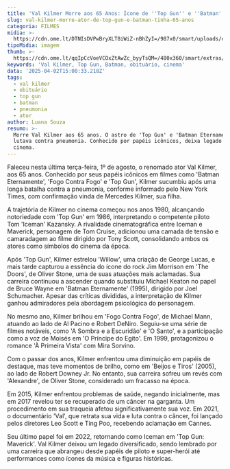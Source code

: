```yaml
---
title: 'Val Kilmer Morre aos 65 Anos: Ícone de ''Top Gun'' e ''Batman'''
slug: val-kilmer-morre-ator-de-top-gun-e-batman-tinha-65-anos
categoria: FILMES
midia: >-
  https://cdn.ome.lt/DTNIsDVPwBryXLT8iWiZ-nBhZyI=/987x0/smart/uploads/conteudo/fotos/val-kilmer-filmes.png
tipoMidia: imagem
thumb: >-
  https://cdn.ome.lt/qqIpCcVoeVCOxZtAwZc_byyTsQM=/480x360/smart/extras/conteudos/ValKilmer.101945.jpg
keywords: 'Val Kilmer, Top Gun, Batman, obituário, cinema'
data: '2025-04-02T15:00:33.218Z'
tags:
  - val kilmer
  - obituário
  - top gun
  - batman
  - pneumonia
  - ator
author: Luana Souza
resumo: >-
  Morre Val Kilmer aos 65 anos. O astro de 'Top Gun' e 'Batman Eternamente'
  lutava contra pneumonia. Conhecido por papéis icônicos, deixa legado no
  cinema.
---
```


Faleceu nesta última terça-feira, 1º de agosto, o renomado ator Val Kilmer, aos 65 anos. Conhecido por seus papéis icônicos em filmes como 'Batman Eternamente', 'Fogo Contra Fogo' e 'Top Gun', Kilmer sucumbiu após uma longa batalha contra a pneumonia, conforme informado pelo New York Times, com confirmação vinda de Mercedes Kilmer, sua filha.

A trajetória de Kilmer no cinema começou nos anos 1980, alcançando notoriedade com 'Top Gun' em 1986, interpretando o competente piloto Tom 'Iceman' Kazansky. A rivalidade cinematográfica entre Iceman e Maverick, personagem de Tom Cruise, adicionou uma camada de tensão e camaradagem ao filme dirigido por Tony Scott, consolidando ambos os atores como símbolos do cinema da época.

Após 'Top Gun', Kilmer estrelou 'Willow', uma criação de George Lucas, e mais tarde capturou a essência do ícone do rock Jim Morrison em 'The Doors', de Oliver Stone, uma de suas atuações mais aclamadas. Sua carreira continuou a ascender quando substituiu Michael Keaton no papel de Bruce Wayne em 'Batman Eternamente' (1995), dirigido por Joel Schumacher. Apesar das críticas divididas, a interpretação de Kilmer ganhou admiradores pela abordagem psicológica do personagem.

No mesmo ano, Kilmer brilhou em 'Fogo Contra Fogo', de Michael Mann, atuando ao lado de Al Pacino e Robert DeNiro. Seguiu-se uma série de filmes notáveis, como 'A Sombra e a Escuridão' e 'O Santo', e a participação como a voz de Moisés em 'O Príncipe do Egito'. Em 1999, protagonizou o romance 'À Primeira Vista' com Mira Sorvino.

Com o passar dos anos, Kilmer enfrentou uma diminuição em papéis de destaque, mas teve momentos de brilho, como em 'Beijos e Tiros' (2005), ao lado de Robert Downey Jr. No entanto, sua carreira sofreu um revés com 'Alexandre', de Oliver Stone, considerado um fracasso na época.

Em 2015, Kilmer enfrentou problemas de saúde, negando inicialmente, mas em 2017 revelou ter se recuperado de um câncer na garganta. Um procedimento em sua traqueia afetou significativamente sua voz. Em 2021, o documentário 'Val', que retrata sua vida e luta contra o câncer, foi lançado pelos diretores Leo Scott e Ting Poo, recebendo aclamação em Cannes.

Seu último papel foi em 2022, retornando como Iceman em 'Top Gun: Maverick'. Val Kilmer deixou um legado diversificado, sendo lembrado por uma carreira que abrangeu desde papéis de piloto e super-herói até performances como ícones da música e figuras históricas.
